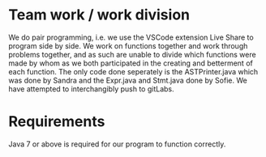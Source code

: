 # Team work / work division
We do pair programming, i.e. we use the VSCode extension Live Share to program side by side.
We work on functions together and work through problems together, and as such are unable to
divide which functions were made by whom as we both participated in the creating and betterment 
of each function.
The only code done seperately is the ASTPrinter.java which was done by Sandra and the Expr.java and Stmt.java done by Sofie. 
We have attempted to interchangibly push to gitLabs.

# Requirements
Java 7 or above is required for our program to function correctly.